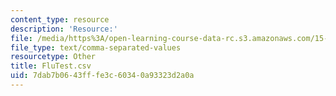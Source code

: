 ```yaml
---
content_type: resource
description: 'Resource:'
file: /media/https%3A/open-learning-course-data-rc.s3.amazonaws.com/15-071-the-analytics-edge-spring-2017/7dab7b0643fffe3c60340a93323d2a0a_FluTest.csv
file_type: text/comma-separated-values
resourcetype: Other
title: FluTest.csv
uid: 7dab7b06-43ff-fe3c-6034-0a93323d2a0a
---
```

